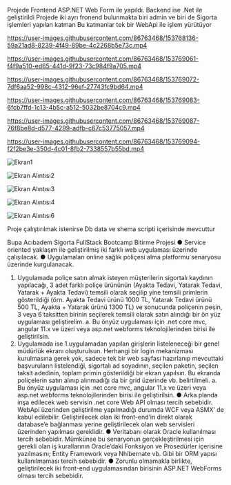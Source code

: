 Projede Frontend ASP.NET Web Form ile yapıldı. Backend ise .Net ile geliştirildi
Projede iki ayrı fronend bulunmakta biri admin ve biri de Sigorta işlemleri yapılan katman
Bu katmanlar tek bir WebApi ile işlem yürütüyor 




https://user-images.githubusercontent.com/86763468/153768136-59a21ad8-8239-4f49-89be-4c2268b5e73c.mp4



https://user-images.githubusercontent.com/86763468/153769061-f4f9a510-ed65-441d-9f23-73c984f9a705.mp4




https://user-images.githubusercontent.com/86763468/153769072-7df6aa52-998c-4312-96ef-27743fc9bd64.mp4




https://user-images.githubusercontent.com/86763468/153769083-6fcb7ffd-1c13-4b5c-a512-5032be8704c9.mp4





https://user-images.githubusercontent.com/86763468/153769087-76f8be8d-d577-4299-adfb-c67c53775057.mp4






https://user-images.githubusercontent.com/86763468/153769094-f2f2be3e-350d-4c01-8fb2-7338557b55bd.mp4



![Ekran1](https://user-images.githubusercontent.com/86763468/153768179-f3e86b43-9d5c-4446-bfd4-0166e61bb034.PNG)

![Ekran Alıntısı2](https://user-images.githubusercontent.com/86763468/153768182-de249900-864d-4e44-b80e-ba1f6576d3b0.PNG)

![Ekran Alıntısı3](https://user-images.githubusercontent.com/86763468/153768183-5e741a35-9b52-49d7-80e6-c7a9fb0d50bf.PNG)

![Ekran Alıntısı4](https://user-images.githubusercontent.com/86763468/153768185-a204994f-ec92-485e-8ad6-16a8c1988407.PNG)

![Ekran Alıntısı6](https://user-images.githubusercontent.com/86763468/153768186-45795c3d-30b7-4a91-88f0-1d98aefec822.PNG)

Proje çalıştırılmak istenirse Db data ve shema scripti içerisinde mevcuttur


Bupa Acıbadem Sigorta FullStack Bootcamp Bitirme Projesi
● Service oriented yaklaşım ile geliştirilmiş iki farklı web uygulaması üzerinde
çalışılacak.
● Uygulamaları online sağlık poliçesi alma platformu senaryosu üzerinde kurgulanacak.
1. Uygulamada poliçe satın almak isteyen müşterilerin sigortalı kaydının yapılacağı, 3 adet
farklı poliçe ürününün (Ayakta Tedavi, Yatarak Tedavi, Yatarak + Ayakta Tedavi) temsili
olarak seçilip yine temsili primlerin gösterildiği (örn. Ayakta Tedavi ürünü 1000 TL, Yatarak
Tedavi ürünü 500 TL, Ayakta + Yatarak ürünü 1300 TL) ve sonucunda poliçenin peşin, 3
veya 6 taksitten birinin seçilerek temsili olarak satın alındığı bir ön yüz uygulaması
geliştirelim.
a. Bu önyüz uygulaması için .net core mvc, angular 11.x ve üzeri veya asp.net
webforms teknolojilerinden birisi ile geliştirilsin.
2. Uygulamada ise 1.uygulamadan yapılan girişlerin listeleneceği bir genel müdürlük ekranı
oluşturulsun. Herhangi bir login mekanizması kurulmasına gerek yok, sadece tek bir web
sayfası hazırlanıp mevcuttaki başvuruların listelendiği, sigortalı ad soyadının, seçilen
paketin, seçilen taksit adedinin, toplam primin gösterildiği bir ekran yapılsın. Bu ekranda
poliçelerin satın alınıp alınmadığı da bir grid üzerinde vb. belirtilmeli.
a. Bu önyüz uygulaması için .net core mvc, angular 11.x ve üzeri veya asp.net
webforms teknolojilerinden birisi ile geliştirilsin.
● Arka planda inşa edilecek web servisin .net core Web API olması tercih sebebidir.
WebApi üzerinden geliştirilme yapılmadığı durumda WCF veya ASMX’ de kabul
edilebilir. Geliştirilecek olan iki front-end’in direkt olarak database’e bağlanması
yerine geliştirilecek olan web servisleri üzerinden yapılması gereklidir.
● Veritabanı olarak Oracle kullanılması tercih sebebidir. Mümkünse bu senaryonun
gerçekleştirilmesi için gerekli olan iş kurallarının Oracle’daki Fonksiyon ve
Prosedürler içerisine yazılmasını; Entity Framework veya Nhibernate vb. Gibi bir
ORM yapısı kullanılmaması tercih sebebidir.
● Zorunlu olmamakla birlikte, geliştirilecek iki front-end uygulamasından birisinin
ASP.NET WebForms olması tercih sebebidir.
